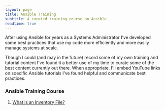 ```yaml
---
layout: page
title: Ansible Training
subtitle: A curated training course on Ansible
readtime: true
---
```

After using Ansible for years as a Systems Administrator I've developed some best practices that use my code more efficiently and more easily manage systems at scale.

Though I could (and may in the future) record some of my own training and tutorial content I've found it a better use of my time to curate some of the best content currently out there. When appropriate, I'll embed YouTube links on soecific Ansible tutorials I've found helpful and communicate best practices.

### Ansible Training Course
1. [What is an Inventory File?](/pages/ansible/ansible-training/what-is-an-inventory-file)